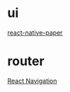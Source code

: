# ui
[react-native-paper](https://callstack.github.io/react-native-paper/index.html)

# router
[React Navigation](https://reactnavigation.org/)